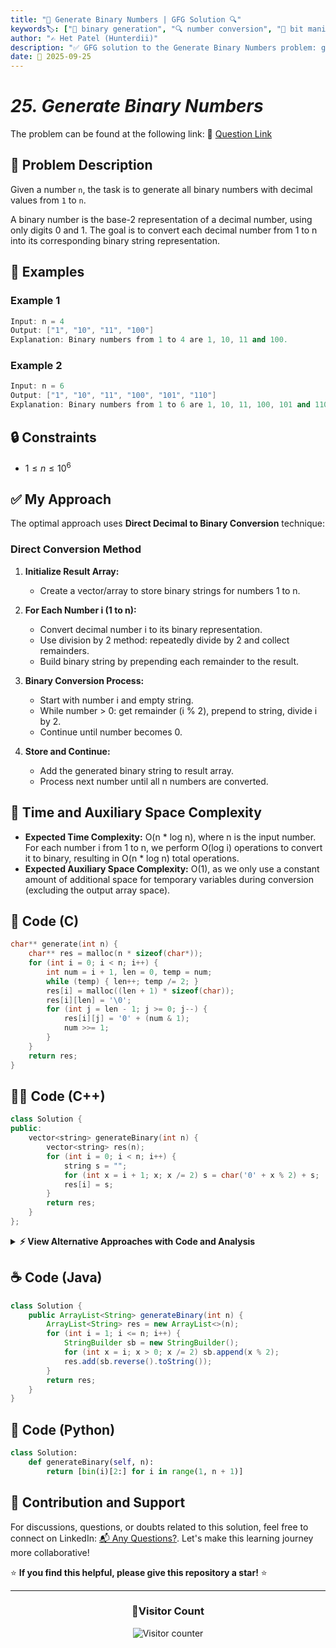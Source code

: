 ```yaml
---
title: "🔢 Generate Binary Numbers | GFG Solution 🔍"
keywords🏷️: ["🔢 binary generation", "🔍 number conversion", "📍 bit manipulation", "📈 queue", "📘 GFG", "🏁 competitive programming", "📚 DSA"]
author: "✍️ Het Patel (Hunterdii)"
description: "✅ GFG solution to the Generate Binary Numbers problem: generate binary representation of numbers from 1 to n using efficient conversion techniques. 🚀"
date: 📅 2025-09-25
---
```


# *25. Generate Binary Numbers*

The problem can be found at the following link: 🔗 [Question Link](https://www.geeksforgeeks.org/problems/generate-binary-numbers-1587115620/1)

## **🧩 Problem Description**

Given a number `n`, the task is to generate all binary numbers with decimal values from `1` to `n`.

A binary number is the base-2 representation of a decimal number, using only digits 0 and 1. The goal is to convert each decimal number from 1 to n into its corresponding binary string representation.

## **📘 Examples**

### Example 1

```cpp
Input: n = 4
Output: ["1", "10", "11", "100"]
Explanation: Binary numbers from 1 to 4 are 1, 10, 11 and 100.
```

### Example 2

```cpp
Input: n = 6
Output: ["1", "10", "11", "100", "101", "110"]
Explanation: Binary numbers from 1 to 6 are 1, 10, 11, 100, 101 and 110.
```

## **🔒 Constraints**

* $1 \le n \le 10^6$

## **✅ My Approach**

The optimal approach uses **Direct Decimal to Binary Conversion** technique:

### **Direct Conversion Method**

1. **Initialize Result Array:**
   * Create a vector/array to store binary strings for numbers 1 to n.

2. **For Each Number i (1 to n):**
   * Convert decimal number i to its binary representation.
   * Use division by 2 method: repeatedly divide by 2 and collect remainders.
   * Build binary string by prepending each remainder to the result.

3. **Binary Conversion Process:**
   * Start with number i and empty string.
   * While number > 0: get remainder (i % 2), prepend to string, divide i by 2.
   * Continue until number becomes 0.

4. **Store and Continue:**
   * Add the generated binary string to result array.
   * Process next number until all n numbers are converted.

## 📝 Time and Auxiliary Space Complexity

* **Expected Time Complexity:** O(n * log n), where n is the input number. For each number i from 1 to n, we perform O(log i) operations to convert it to binary, resulting in O(n * log n) total operations.
* **Expected Auxiliary Space Complexity:** O(1), as we only use a constant amount of additional space for temporary variables during conversion (excluding the output array space).

## **🔧 Code (C)**

```c
char** generate(int n) {
    char** res = malloc(n * sizeof(char*));
    for (int i = 0; i < n; i++) {
        int num = i + 1, len = 0, temp = num;
        while (temp) { len++; temp /= 2; }
        res[i] = malloc((len + 1) * sizeof(char));
        res[i][len] = '\0';
        for (int j = len - 1; j >= 0; j--) {
            res[i][j] = '0' + (num & 1);
            num >>= 1;
        }
    }
    return res;
}
```

## **🧑‍💻 Code (C++)**

```cpp
class Solution {
public:
    vector<string> generateBinary(int n) {
        vector<string> res(n);
        for (int i = 0; i < n; i++) {
            string s = "";
            for (int x = i + 1; x; x /= 2) s = char('0' + x % 2) + s;
            res[i] = s;
        }
        return res;
    }
};
```

<details>
<summary><b>⚡ View Alternative Approaches with Code and Analysis</b></summary>

## 📊 **2️⃣ Queue-Based BFS Approach**

### 💡 Algorithm Steps:

1. Use queue to simulate BFS traversal of binary tree representation.
2. Start with "1" as root, for each element append "0" and "1" as children.
3. Process first n elements from queue to get binary numbers 1 to n.
4. This naturally generates binary numbers in ascending order.

```cpp
class Solution {
public:
    vector<string> generateBinary(int n) {
        vector<string> res;
        queue<string> q;
        q.push("1");
        for(int i = 0; i < n; i++) {
            string curr = q.front(); q.pop();
            res.push_back(curr);
            q.push(curr + "0");
            q.push(curr + "1");
        }
        return res;
    }
};
```

### 📝 **Complexity Analysis:**

* **Time:** ⏱️ O(n) - Process each number exactly once
* **Auxiliary Space:** 💾 O(n) - Queue storage for pending binary strings

### ✅ **Why This Approach?**

* Natural BFS tree traversal pattern for binary generation.
* Linear time complexity, fastest among all approaches.
* Elegant representation of binary number hierarchy.

## 📊 **3️⃣ Bit Manipulation Approach**

### 💡 Algorithm Steps:

1. Generate each binary number using bitwise operations.
2. For each number i, extract bits using AND operation with 1.
3. Right shift the number and repeat until all bits are processed.
4. Build binary string by collecting bit values from right to left.

```cpp
class Solution {
public:
    vector<string> generateBinary(int n) {
        vector<string> res;
        for(int i = 1; i <= n; i++) {
            string bin = "";
            int num = i;
            while(num) {
                bin = (num & 1 ? "1" : "0") + bin;
                num >>= 1;
            }
            res.push_back(bin);
        }
        return res;
    }
};
```

### 📝 **Complexity Analysis:**

* **Time:** ⏱️ O(n * log n) - Converting each number takes O(log i) time
* **Auxiliary Space:** 💾 O(1) - Only temporary variables for conversion

### ✅ **Why This Approach?**

* Direct bit-level manipulation for optimal performance.
* No additional data structures needed beyond result storage.
* Educational value for understanding bitwise operations.

## 📊 **4️⃣ Built-in Library Approach**

### 💡 Algorithm Steps:

1. Use language-specific built-in functions for binary conversion.
2. Iterate through numbers 1 to n.
3. Apply built-in binary conversion function to each number.
4. Store results directly without manual conversion logic.

```cpp
class Solution {
public:
    vector<string> generateBinary(int n) {
        vector<string> res;
        for(int i = 1; i <= n; i++) {
            res.push_back(bitset<32>(i).to_string().substr(
                bitset<32>(i).to_string().find('1')));
        }
        return res;
    }
};
```

### 📝 **Complexity Analysis:**

* **Time:** ⏱️ O(n * log n) - Built-in conversion plus string processing
* **Auxiliary Space:** 💾 O(1) - Constant extra space per conversion

### ✅ **Why This Approach?**

* Leverages optimized library functions.
* Minimal code with maximum readability.
* Good for rapid prototyping and simple solutions.

## 🆚 **🔍 Comparison of Approaches**

| 🚀 **Approach**                    | ⏱️ **Time Complexity** | 💾 **Space Complexity** | ✅ **Pros**                        | ⚠️ **Cons**                           |
| ---------------------------------- | ---------------------- | ----------------------- | --------------------------------- | ------------------------------------- |
| 🔢 **Direct Conversion**           | 🟡 O(n * log n)        | 🟢 O(1)                 | 🚀 Simple and memory efficient   | 🐌 Slower for very large n           |
| 🔍 **Queue-Based BFS**            | 🟢 O(n)                | 🟡 O(n)                 | ⚡ Fastest time complexity        | 💾 Extra queue space required        |
| 📊 **Bit Manipulation**           | 🟡 O(n * log n)        | 🟢 O(1)                 | 🎯 Educational bit operations     | 🧮 More complex bit logic             |
| 📚 **Built-in Library**           | 🟡 O(n * log n)        | 🟢 O(1)                 | 📖 Readable and concise          | 🔧 Platform/language dependent       |

### 🏆 **Best Choice Recommendation**

| 🎯 **Scenario**                                    | 🎖️ **Recommended Approach**          | 🔥 **Performance Rating** |
| -------------------------------------------------- | ------------------------------------- | ------------------------- |
| 🏅 **Maximum Speed Required**                         | 🥇 **Queue-Based BFS**               | ★★★★★                     |
| 🔧 **Memory Constrained Environment**                | 🥈 **Direct Conversion**             | ★★★★☆                     |
| 📖 **Learning Bit Operations**                       | 🥉 **Bit Manipulation**              | ★★★☆☆                     |
| 🎯 **Quick Implementation**                           | 🏅 **Built-in Library**              | ★★★★☆                     |

</details>

## **☕ Code (Java)**

```java
class Solution {
    public ArrayList<String> generateBinary(int n) {
        ArrayList<String> res = new ArrayList<>(n);
        for (int i = 1; i <= n; i++) {
            StringBuilder sb = new StringBuilder();
            for (int x = i; x > 0; x /= 2) sb.append(x % 2);
            res.add(sb.reverse().toString());
        }
        return res;
    }
}
```

## **🐍 Code (Python)**

```python
class Solution:
    def generateBinary(self, n):
        return [bin(i)[2:] for i in range(1, n + 1)]
```

## 🧠 Contribution and Support

For discussions, questions, or doubts related to this solution, feel free to connect on LinkedIn: [📬 Any Questions?](https://www.linkedin.com/in/patel-hetkumar-sandipbhai-8b110525a/). Let's make this learning journey more collaborative!

⭐ **If you find this helpful, please give this repository a star!** ⭐

---

<div align="center">
  <h3><b>📍Visitor Count</b></h3>
</div>

<p align="center">
  <img src="https://visitor-badge.laobi.icu/badge?page_id=Hunterdii.GeeksforGeeks-POTD" alt="Visitor counter" />
</p>
